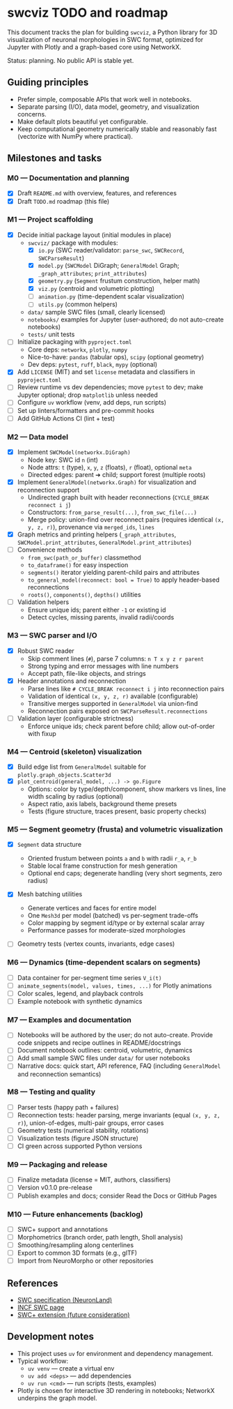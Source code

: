 # swcviz TODO and roadmap

This document tracks the plan for building `swcviz`, a Python library for 3D visualization of neuronal morphologies in SWC format, optimized for Jupyter with Plotly and a graph-based core using NetworkX.

Status: planning. No public API is stable yet.

## Guiding principles

- Prefer simple, composable APIs that work well in notebooks.
- Separate parsing (I/O), data model, geometry, and visualization concerns.
- Make default plots beautiful yet configurable.
- Keep computational geometry numerically stable and reasonably fast (vectorize with NumPy where practical).

## Milestones and tasks

### M0 — Documentation and planning

- [x] Draft `README.md` with overview, features, and references
- [x] Draft `TODO.md` roadmap (this file)

### M1 — Project scaffolding

- [x] Decide initial package layout (initial modules in place)
  - `swcviz/` package with modules:
    - [x] `io.py` (SWC reader/validator: `parse_swc`, `SWCRecord`, `SWCParseResult`)
    - [x] `model.py` (`SWCModel` DiGraph; `GeneralModel` Graph; `_graph_attributes`; `print_attributes`)
    - [x] `geometry.py` (`Segment` frustum construction, helper math)
    - [x] `viz.py` (centroid and volumetric plotting)
    - [ ] `animation.py` (time-dependent scalar visualization)
    - [ ] `utils.py` (common helpers)
  - `data/` sample SWC files (small, clearly licensed)
  - `notebooks/` examples for Jupyter (user-authored; do not auto-create notebooks)
  - `tests/` unit tests
- [ ] Initialize packaging with `pyproject.toml`
  - Core deps: `networkx`, `plotly`, `numpy`
  - Nice-to-have: `pandas` (tabular ops), `scipy` (optional geometry)
  - Dev deps: `pytest`, `ruff`, `black`, `mypy` (optional)
- [x] Add `LICENSE` (MIT) and set `license` metadata and classifiers in `pyproject.toml`
- [ ] Review runtime vs dev dependencies; move `pytest` to dev; make Jupyter optional; drop `matplotlib` unless needed
- [ ] Configure `uv` workflow (venv, add deps, run scripts)
- [ ] Set up linters/formatters and pre-commit hooks
- [ ] Add GitHub Actions CI (lint + test)

### M2 — Data model

- [x] Implement `SWCModel(networkx.DiGraph)`
  - Node key: SWC id `n` (int)
  - Node attrs: `t` (type), `x`, `y`, `z` (floats), `r` (float), optional `meta`
  - Directed edges: parent ➔ child; support forest (multiple roots)
- [x] Implement `GeneralModel(networkx.Graph)` for visualization and reconnection support
  - Undirected graph built with header reconnections (`CYCLE_BREAK reconnect i j`)
  - Constructors: `from_parse_result(...)`, `from_swc_file(...)`
  - Merge policy: union-find over reconnect pairs (requires identical `(x, y, z, r)`), provenance via `merged_ids`, `lines`
- [x] Graph metrics and printing helpers (`_graph_attributes`, `SWCModel.print_attributes`, `GeneralModel.print_attributes`)
- [ ] Convenience methods
  - `from_swc(path_or_buffer)` classmethod
  - `to_dataframe()` for easy inspection
  - `segments()` iterator yielding parent-child pairs and attributes
  - `to_general_model(reconnect: bool = True)` to apply header-based reconnections
  - `roots()`, `components()`, `depths()` utilities
- [ ] Validation helpers
  - Ensure unique ids; parent either `-1` or existing id
  - Detect cycles, missing parents, invalid radii/coords

### M3 — SWC parser and I/O

- [x] Robust SWC reader
  - Skip comment lines (`#`), parse 7 columns: `n T x y z r parent`
  - Strong typing and error messages with line numbers
  - Accept path, file-like objects, and strings
- [x] Header annotations and reconnection
  - Parse lines like `# CYCLE_BREAK reconnect i j` into reconnection pairs
  - Validation of identical `(x, y, z, r)` available (configurable)
  - Transitive merges supported in `GeneralModel` via union-find
  - Reconnection pairs exposed on `SWCParseResult.reconnections`
- [ ] Validation layer (configurable strictness)
  - Enforce unique ids; check parent before child; allow out-of-order with fixup

### M4 — Centroid (skeleton) visualization

- [x] Build edge list from `GeneralModel` suitable for `plotly.graph_objects.Scatter3d`
- [x] `plot_centroid(general_model, ...) -> go.Figure`
  - Options: color by type/depth/component, show markers vs lines, line width scaling by radius (optional)
  - Aspect ratio, axis labels, background theme presets
  - Tests (figure structure, traces present, basic property checks)

### M5 — Segment geometry (frusta) and volumetric visualization

- [x] `Segment` data structure
  - Oriented frustum between points `a` and `b` with radii `r_a`, `r_b`
  - Stable local frame construction for mesh generation
  - Optional end caps; degenerate handling (very short segments, zero radius)

- [x] Mesh batching utilities
  - Generate vertices and faces for entire model
  - One `Mesh3d` per model (batched) vs per-segment trade-offs
  - Color mapping by segment id/type or by external scalar array
  - Performance passes for moderate-sized morphologies
- [ ] Geometry tests (vertex counts, invariants, edge cases)

### M6 — Dynamics (time-dependent scalars on segments)

- [ ] Data container for per-segment time series `V_i(t)`
- [ ] `animate_segments(model, values, times, ...)` for Plotly animations
- [ ] Color scales, legend, and playback controls
- [ ] Example notebook with synthetic dynamics

### M7 — Examples and documentation

- [ ] Notebooks will be authored by the user; do not auto-create. Provide code snippets and recipe outlines in README/docstrings
- [ ] Document notebook outlines: centroid, volumetric, dynamics
- [ ] Add small sample SWC files under `data/` for user notebooks
- [ ] Narrative docs: quick start, API reference, FAQ (including `GeneralModel` and reconnection semantics)

### M8 — Testing and quality

- [ ] Parser tests (happy path + failures)
- [ ] Reconnection tests: header parsing, merge invariants (equal `(x, y, z, r)`), union-of-edges, multi-pair groups, error cases
- [ ] Geometry tests (numerical stability, rotations)
- [ ] Visualization tests (figure JSON structure)
- [ ] CI green across supported Python versions

### M9 — Packaging and release

- [ ] Finalize metadata (license = MIT, authors, classifiers)
- [ ] Version v0.1.0 pre-release
- [ ] Publish examples and docs; consider Read the Docs or GitHub Pages

### M10 — Future enhancements (backlog)

- [ ] SWC+ support and annotations
- [ ] Morphometrics (branch order, path length, Sholl analysis)
- [ ] Smoothing/resampling along centerlines
- [ ] Export to common 3D formats (e.g., glTF)
- [ ] Import from NeuroMorpho or other repositories

## References

- [SWC specification (NeuronLand)](http://www.neuronland.org/NLMorphologyConverter/MorphologyFormats/SWC/Spec.html)
- [INCF SWC page](https://www.incf.org/swc)
- [SWC+ extension (future consideration)](https://neuroinformatics.nl/swcPlus/)

## Development notes

- This project uses `uv` for environment and dependency management.
- Typical workflow:
  - `uv venv` — create a virtual env
  - `uv add <deps>` — add dependencies
  - `uv run <cmd>` — run scripts (tests, examples)
- Plotly is chosen for interactive 3D rendering in notebooks; NetworkX underpins the graph model.
